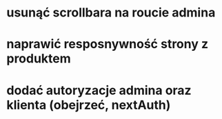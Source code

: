 # usunąć scrollbara na roucie admina

# naprawić resposnywność strony z produktem

# dodać autoryzacje admina oraz klienta (obejrzeć, nextAuth)
